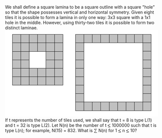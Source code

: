   We shall define a square lamina to be a square outline with a square &quot;hole&quot; so that the shape possesses vertical and horizontal symmetry.  Given eight tiles it is possible to form a lamina in only one way: 3x3 square with a 1x1 hole in the middle. However, using thirty-two tiles it is possible to form two distinct laminae.    <img src="project/images/p_173_square_laminas.gif" alt="" />    If t represents the number of tiles used, we shall say that t = 8 is type L(1) and t = 32 is type L(2).  Let N(n) be the number of t <img src='images/symbol_le.gif' width='10' height='12' alt='&le;' border='0' style='vertical-align:middle;' /> 1000000 such that t is type L(n); for example, N(15) = 832.  What is <img src='images/symbol_sum.gif' width='11' height='14' alt='&sum;' border='0' style='vertical-align:middle;' /> N(n) for 1 <img src='images/symbol_le.gif' width='10' height='12' alt='&le;' border='0' style='vertical-align:middle;' /> n <img src='images/symbol_le.gif' width='10' height='12' alt='&le;' border='0' style='vertical-align:middle;' /> 10?  